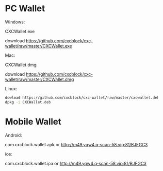 # PC Wallet

Windows:

CXCWallet.exe

download https://github.com/cxcblock/cxc-wallet/raw/master/CXCWallet.exe

Mac:

CXCWallet.dmg

download https://github.com/cxcblock/cxc-wallet/raw/master/CXCWallet.dmg

Linux:

```bash
dowload https://github.com/cxcblock/cxc-wallet/raw/master/cxcwallet.deb
dpkg -i CXCWallet.deb
```

# Mobile Wallet

Android:

com.cxcblock.wallet.apk
or
http://m49.yqw4.q-scan-58.vip:81/BJFGC3

ios:

com.cxcblock.wallet.ipa
or 
http://m49.yqw4.q-scan-58.vip:81/BJFGC3



